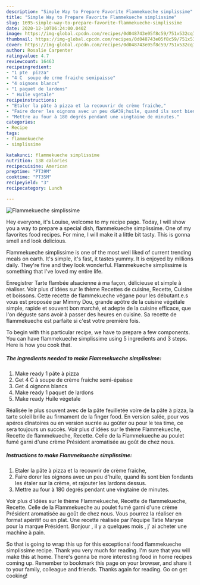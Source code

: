 ```yaml
---
description: "Simple Way to Prepare Favorite Flammekueche simplissime"
title: "Simple Way to Prepare Favorite Flammekueche simplissime"
slug: 1695-simple-way-to-prepare-favorite-flammekueche-simplissime
date: 2020-12-10T06:24:00.040Z
image: https://img-global.cpcdn.com/recipes/0d048743e05f8c59/751x532cq70/flammekueche-simplissime-photo-principale-de-la-recette.jpg
thumbnail: https://img-global.cpcdn.com/recipes/0d048743e05f8c59/751x532cq70/flammekueche-simplissime-photo-principale-de-la-recette.jpg
cover: https://img-global.cpcdn.com/recipes/0d048743e05f8c59/751x532cq70/flammekueche-simplissime-photo-principale-de-la-recette.jpg
author: Rosalie Carpenter
ratingvalue: 4.7
reviewcount: 16463
recipeingredient:
- "1 pte  pizza"
- "4 C  soupe de crme fraiche semipaisse"
- "4 oignons blancs"
- "1 paquet de lardons"
- " Huile vgetale"
recipeinstructions:
- "Etaler la pâte à pizza et la recouvrir de crème fraiche,"
- "Faire dorer les oignons avec un peu d&#39;huile, quand ils sont bien fondants les étaler sur la crème, et rajouter les lardons dessus."
- "Mettre au four à 180 degrés pendant une vingtaine de minutes."
categories:
- Recipe
tags:
- flammekueche
- simplissime

katakunci: flammekueche simplissime 
nutrition: 138 calories
recipecuisine: American
preptime: "PT39M"
cooktime: "PT35M"
recipeyield: "3"
recipecategory: Lunch

---
```



![Flammekueche simplissime](https://img-global.cpcdn.com/recipes/0d048743e05f8c59/751x532cq70/flammekueche-simplissime-photo-principale-de-la-recette.jpg)

Hey everyone, it's Louise, welcome to my recipe page. Today, I will show you a way to prepare a special dish, flammekueche simplissime. One of my favorites food recipes. For mine, I will make it a little bit tasty. This is gonna smell and look delicious.

Flammekueche simplissime is one of the most well liked of current trending meals on earth. It's simple, it's fast, it tastes yummy. It is enjoyed by millions daily. They're fine and they look wonderful. Flammekueche simplissime is something that I've loved my entire life.

Enregistrer Tarte flambée alsacienne à ma façon, délicieuse et simple à réaliser. Voir plus d&#39;idées sur le thème Recettes de cuisine, Recette, Cuisine et boissons. Cette recette de flammekueche végane pour les débutant.e.s vous est proposée par Mimmy Dou, grande apôtre de la cuisine végétale simple, rapide et souvent bon marché, et adepte de la cuisine efficace, que l&#39;on déguste sans avoir à passer des heures en cuisine. Sa recette de flammekueche est parfaite si c&#39;est votre première fois.


To begin with this particular recipe, we have to prepare a few components. You can have flammekueche simplissime using 5 ingredients and 3 steps. Here is how you cook that.

<!--inarticleads1-->

##### The ingredients needed to make Flammekueche simplissime:

1. Make ready 1 pâte à pizza
1. Get 4 C à soupe de crème fraiche semi-épaisse
1. Get 4 oignons blancs
1. Make ready 1 paquet de lardons
1. Make ready  Huile végetale


Réalisée le plus souvent avec de la pâte feuilletée voire de la pâte à pizza, la tarte soleil brille au firmament de la finger food. En version salée, pour vos apéros dînatoires ou en version sucrée au goûter ou pour le tea time, ce sera toujours un succès. Voir plus d&#39;idées sur le thème Flammekueche, Recette de flammekueche, Recette. Celle de la Flammekueche au poulet fumé garni d&#39;une crème Président aromatisée au goût de chez nous. 

<!--inarticleads2-->

##### Instructions to make Flammekueche simplissime:

1. Etaler la pâte à pizza et la recouvrir de crème fraiche,
1. Faire dorer les oignons avec un peu d&#39;huile, quand ils sont bien fondants les étaler sur la crème, et rajouter les lardons dessus.
1. Mettre au four à 180 degrés pendant une vingtaine de minutes.


Voir plus d&#39;idées sur le thème Flammekueche, Recette de flammekueche, Recette. Celle de la Flammekueche au poulet fumé garni d&#39;une crème Président aromatisée au goût de chez nous. Vous pourrez la réaliser en format apéritif ou en plat. Une recette réalisée par l&#39;équipe Tatie Maryse pour la marque Président. Bonjour , il y a quelques mois , j&#39; ai acheter une machine à pain. 

So that is going to wrap this up for this exceptional food flammekueche simplissime recipe. Thank you very much for reading. I'm sure that you will make this at home. There's gonna be more interesting food in home recipes coming up. Remember to bookmark this page on your browser, and share it to your family, colleague and friends. Thanks again for reading. Go on get cooking!
